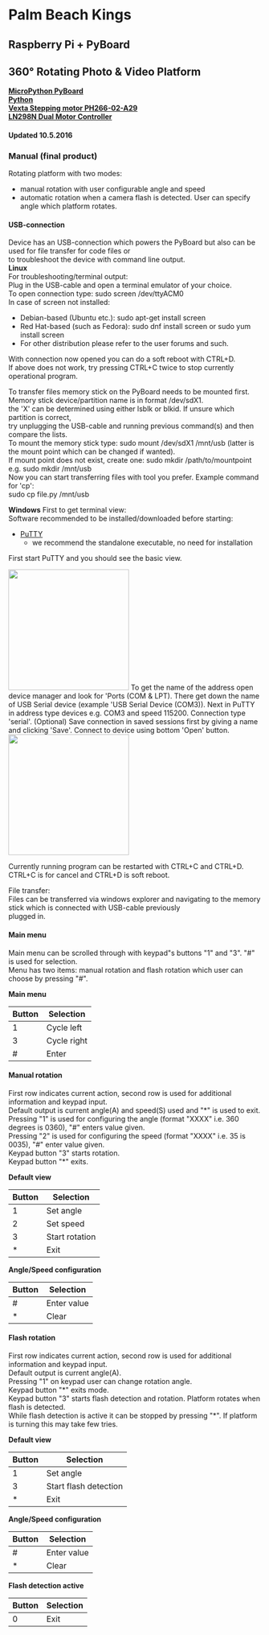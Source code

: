 # Palm Beach Kings
## Raspberry Pi + PyBoard
## 360&deg; Rotating Photo & Video Platform

**[MicroPython PyBoard](https://micropython.org/)**  
**[Python](https://www.python.org/)**  
**[Vexta Stepping motor PH266-02-A29](http://www.aasi.net/development/StepperMotors/vextaPH266-02.htm)**  
**[LN298N Dual Motor Controller](http://www.instructables.com/id/Control-DC-and-stepper-motors-with-L298N-Dual-Moto/)**  

#### Updated 10.5.2016

### Manual (final product)
Rotating platform with two modes:
* manual rotation with user configurable angle and speed
* automatic rotation when a camera flash is detected. User can specify angle which platform rotates.

#### USB-connection
Device has an USB-connection which powers the PyBoard but also can be used for file transfer for code files or  
to troubleshoot the device with command line output.  
**Linux**  
For troubleshooting/terminal output:  
Plug in the USB-cable and open a terminal emulator of your choice.  
To open connection type: sudo screen /dev/ttyACM0  
In case of screen not installed:  
*  Debian-based (Ubuntu etc.): sudo apt-get install screen
*  Red Hat-based (such as Fedora): sudo dnf install screen or sudo yum install screen
*  For other distribution please refer to the user forums and such.

With connection now opened you can do a soft reboot with CTRL+D.  
If above does not work, try pressing CTRL+C twice to stop currently operational program.  

To transfer files memory stick on the PyBoard needs to be mounted first.  
Memory stick device/partition name is in format /dev/sdX1.  
the 'X' can be determined using either lsblk or blkid. If unsure which partition is correct,  
try unplugging the USB-cable and running previous command(s) and then compare the lists.  
To mount the memory stick type: sudo mount /dev/sdX1 /mnt/usb (latter is the mount point which can be changed if wanted).  
If mount point does not exist, create one: sudo mkdir /path/to/mountpoint e.g. sudo mkdir /mnt/usb  
Now you can start transferring files with tool you prefer. Example command for 'cp':  
sudo cp file.py /mnt/usb  
  
**Windows**
First to get terminal view:  
Software recommended to be installed/downloaded before starting:
* [PuTTY](http://www.putty.org/)
  * we recommend the standalone executable, no need for installation

First start PuTTY and you should see the basic view.  
<!--![PuTTY Default View](http://i.imgur.com/co7yBa3.png =120x)-->
<img src="http://i.imgur.com/co7yBa3.png" width="240px">  
To get the name of the address open device manager and look for 'Ports (COM & LPT).  
There get down the name of USB Serial device (example 'USB Serial Device (COM3)).  
Next in PuTTY in address type devices e.g. COM3 and speed 115200. Connection type 'serial'.  
(Optional) Save connection in saved sessions first by giving a name and clicking 'Save'.  
Connect to device using bottom 'Open' button.  
<img src="http://i.imgur.com/cvIKQQy.png" width="240px">  
  
Currently running program can be restarted with CTRL+C and CTRL+D. CTRL+C is for cancel and CTRL+D is soft reboot.  
  
File transfer:  
Files can be transferred via windows explorer and navigating to the memory stick which is connected with USB-cable previously  
plugged in.  
  
#### Main menu
Main menu can be scrolled through with keypad"s buttons "1" and "3". "#" is used for selection.  
Menu has two items: manual rotation and flash rotation which user can choose by pressing "#".  

**Main menu**

| Button | Selection |
| ------ | ----------- |
| 1   | Cycle left |
| 3 | Cycle right |
| # | Enter |

#### Manual rotation
First row indicates current action, second row is used for additional information and keypad input.    
Default output is current angle(A) and speed(S) used and "\*" is used to exit.  
Pressing "1" is used for configuring the angle (format "XXXX" i.e. 360 degrees is 0360), "#" enters value given.  
Pressing "2" is used for configuring the speed (format "XXXX" i.e. 35 is 0035), "#" enter value given.  
Keypad button "3" starts rotation.  
Keypad button "\*" exits.  

**Default view**  

| Button | Selection |
| ------ | ----------- |
| 1   | Set angle |
| 2 | Set speed |
| 3    | Start rotation |
| *    | Exit |

**Angle/Speed configuration**  

| Button | Selection |
| ------ | ----------- |
| #   | Enter value |
| * | Clear |

#### Flash rotation
First row indicates current action, second row is used for additional information and keypad input.  
Default output is current angle(A).  
Pressing "1" on keypad user can change rotation angle.  
Keypad button "\*" exits mode.  
Keypad button "3" starts flash detection and rotation. Platform rotates when flash is detected.  
While flash detection is active it can be stopped by pressing "\*". If platform is turning this may take few tries.  

**Default view**  

| Button | Selection |
| ------ | ----------- |
| 1   | Set angle |
| 3    | Start flash detection |
| *    | Exit |

**Angle/Speed configuration**  

| Button | Selection |
| ------ | ----------- |
| #   | Enter value |
| * | Clear |

**Flash detection active**  

| Button | Selection |
| ------ | ----------- |
| 0   | Exit |

